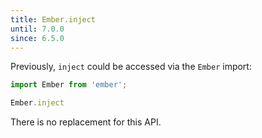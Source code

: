 ```yaml
---
title: Ember.inject
until: 7.0.0
since: 6.5.0
---
```



Previously, `inject` could be accessed via the `Ember` import:
```js
import Ember from 'ember';

Ember.inject
```

There is no replacement for this API.
